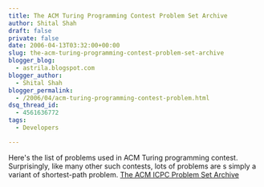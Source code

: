 ```yaml
---
title: The ACM Turing Programming Contest Problem Set Archive
author: Shital Shah
draft: false
private: false
date: 2006-04-13T03:32:00+00:00
slug: the-acm-turing-programming-contest-problem-set-archive
blogger_blog:
  - astrila.blogspot.com
blogger_author:
  - Shital Shah
blogger_permalink:
  - /2006/04/acm-turing-programming-contest-problem.html
dsq_thread_id:
  - 4561636772
tags:
  - Developers

---
```

Here's the list of problems used in ACM Turing programming contest. Surprisingly, like many other such contests, lots of problems are s simply a variant of shortest-path problem.
[The ACM ICPC Problem Set Archive][1]

 [1]: http://www.acm.inf.ethz.ch/ProblemSetArchive.html#A_FINALS